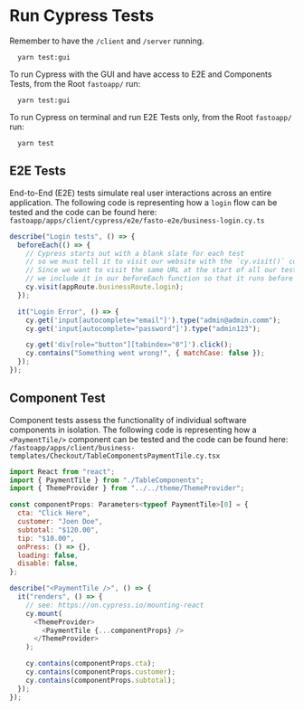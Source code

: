 # Run Cypress Tests

Remember to have the `/client` and `/server` running.

```
  yarn test:gui
```

To run Cypress with the GUI and have access to E2E and Components Tests, from the Root `fastoapp/` run:

```
  yarn test:gui
```

To run Cypress on terminal and run E2E Tests only, from the Root `fastoapp/` run:

```
  yarn test
```

## E2E Tests

End-to-End (E2E) tests simulate real user interactions across an entire application. The following code is representing how a `login` flow can be tested and the code can be found here: `fastoapp/apps/client/cypress/e2e/fasto-e2e/business-login.cy.ts`

```js
describe("Login tests", () => {
  beforeEach(() => {
    // Cypress starts out with a blank slate for each test
    // so we must tell it to visit our website with the `cy.visit()` command.
    // Since we want to visit the same URL at the start of all our tests,
    // we include it in our beforeEach function so that it runs before each test
    cy.visit(appRoute.businessRoute.login);
  });

  it("Login Error", () => {
    cy.get('input[autocomplete="email"]').type("admin@admin.comm");
    cy.get('input[autocomplete="password"]').type("admin123");

    cy.get('div[role="button"][tabindex="0"]').click();
    cy.contains("Something went wrong!", { matchCase: false });
  });
});
```

## Component Test

Component tests assess the functionality of individual software components in isolation. The following code is representing how a `<PaymentTile/>` component can be tested and the code can be found here: `/fastoapp/apps/client/business-templates/Checkout/TableComponentsPaymentTile.cy.tsx`

```js
import React from "react";
import { PaymentTile } from "./TableComponents";
import { ThemeProvider } from "../../theme/ThemeProvider";

const componentProps: Parameters<typeof PaymentTile>[0] = {
  cta: "Click Here",
  customer: "Joen Doe",
  subtotal: "$120.00",
  tip: "$10.00",
  onPress: () => {},
  loading: false,
  disable: false,
};

describe("<PaymentTile />", () => {
  it("renders", () => {
    // see: https://on.cypress.io/mounting-react
    cy.mount(
      <ThemeProvider>
        <PaymentTile {...componentProps} />
      </ThemeProvider>
    );

    cy.contains(componentProps.cta);
    cy.contains(componentProps.customer);
    cy.contains(componentProps.subtotal);
  });
});
```
